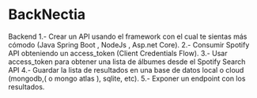 # BackNectia
Backend
1.- Crear un API usando el framework con el cual te sientas más cómodo (Java Spring Boot , NodeJs , Asp.net Core).
2.- Consumir Spotify API obteniendo un access_token (Client Credentials Flow).
3.- Usar access_token para obtener una lista de álbumes desde el Spotify Search API
4.- Guardar la lista de resultados en una base de datos local o cloud  (mongodb,( o mongo atlas ), sqlite, etc).
5.- Exponer un endpoint con los resultados.
